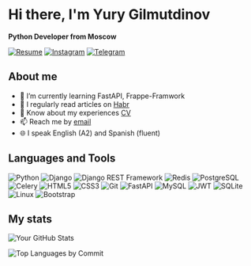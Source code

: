 # Hi there, I'm Yury Gilmutdinov

**Python Developer from Moscow**

[![Resume](https://img.shields.io/badge/-Resume-blue)](https://hh.ru/resume/a3ba67f5ff060039840039ed1f6a5636786653)
[![Instagram](https://img.shields.io/badge/-Instagram-purple)](https://www.instagram.com/yurygilm/)
[![Telegram](https://img.shields.io/badge/-Telegram-blue)](https://t.me/YuryGilm)

## About me
- 🌱 I’m currently learning FastAPI, Frappe-Framwork
- 📖 I regularly read articles on [Habr](https://habr.com)
- 📄 Know about my experiences [CV](https://hh.ru/resume/a3ba67f5ff060039840039ed1f6a5636786653)
- 📫 Reach me by [email](mailto:ygilm@bk.ru)
- 🌐 I speak English (A2) and Spanish (fluent)

## Languages and Tools
![Python](https://img.shields.io/badge/-Python-3776AB?logo=python&logoColor=white&style=for-the-badge)
![Django](https://img.shields.io/badge/-Django-092E20?logo=django&logoColor=white&style=for-the-badge)
![Django REST Framework](https://img.shields.io/badge/-Django%20REST%20Framework-ff1709?logo=django&logoColor=white&style=for-the-badge)
![Redis](https://img.shields.io/badge/-Redis-DC382D?logo=redis&logoColor=white&style=for-the-badge)
![PostgreSQL](https://img.shields.io/badge/-PostgreSQL-336791?logo=postgresql&logoColor=white&style=for-the-badge)
![Celery](https://img.shields.io/badge/-Celery-37814A?logo=celery&logoColor=white&style=for-the-badge)
![HTML5](https://img.shields.io/badge/-HTML5-E34F26?logo=html5&logoColor=white&style=for-the-badge)
![CSS3](https://img.shields.io/badge/-CSS3-1572B6?logo=css3&logoColor=white&style=for-the-badge)
![Git](https://img.shields.io/badge/-Git-F05032?logo=git&logoColor=white&style=for-the-badge)
![FastAPI](https://img.shields.io/badge/-FastAPI-009688?logo=fastapi&logoColor=white&style=for-the-badge)
![MySQL](https://img.shields.io/badge/-MySQL-4479A1?logo=mysql&logoColor=white&style=for-the-badge)
![JWT](https://img.shields.io/badge/-JWT-000000?logo=jsonwebtokens&logoColor=white&style=for-the-badge)
![SQLite](https://img.shields.io/badge/-SQLite-003B57?logo=sqlite&logoColor=white&style=for-the-badge)
![Linux](https://img.shields.io/badge/-Linux-FCC624?logo=linux&logoColor=black&style=for-the-badge)
![Bootstrap](https://img.shields.io/badge/-Bootstrap-7952B3?logo=bootstrap&logoColor=white&style=for-the-badge)


## My stats
![Your GitHub Stats](https://github-readme-stats.vercel.app/api?username=YGilm&show_icons=true&theme=dark)

![Top Languages by Commit](https://github-readme-stats.vercel.app/api/top-langs/?username=YGilm&layout=compact&theme=dark)
